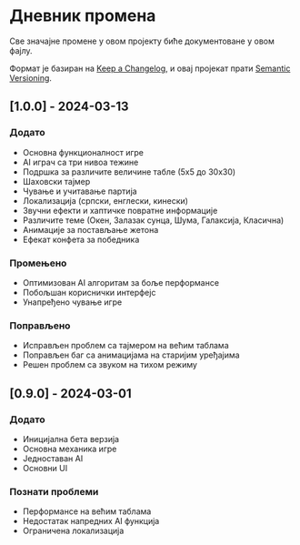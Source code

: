 # Дневник промена

Све значајне промене у овом пројекту биће документоване у овом фајлу.

Формат је базиран на [Keep a Changelog](https://keepachangelog.com/en/1.0.0/),
и овај пројекат прати [Semantic Versioning](https://semver.org/spec/v2.0.0.html).

## [1.0.0] - 2024-03-13

### Додато
- Основна функционалност игре
- AI играч са три нивоа тежине
- Подршка за различите величине табле (5x5 до 30x30)
- Шаховски тајмер
- Чување и учитавање партија
- Локализација (српски, енглески, кинески)
- Звучни ефекти и хаптичке повратне информације
- Различите теме (Окен, Залазак сунца, Шума, Галаксија, Класична)
- Анимације за постављање жетона
- Ефекат конфета за победника

### Промењено
- Оптимизован AI алгоритам за боље перформансе
- Побољшан кориснички интерфејс
- Унапређено чување игре

### Поправљено
- Исправљен проблем са тајмером на већим таблама
- Поправљен баг са анимацијама на старијим уређајима
- Решен проблем са звуком на тихом режиму

## [0.9.0] - 2024-03-01

### Додато
- Иницијална бета верзија
- Основна механика игре
- Једноставан AI
- Основни UI

### Познати проблеми
- Перформансе на већим таблама
- Недостатак напредних AI функција
- Ограничена локализација 